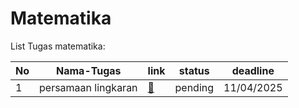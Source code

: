 # Matematika

List Tugas matematika:

|No|Nama-Tugas|link|status|deadline|
|-|-|-|-|-|
|1|persamaan lingkaran| [🔗](./tugas/persamaan-lingkaran/persamaanLingkaran.md) |pending|11/04/2025|

